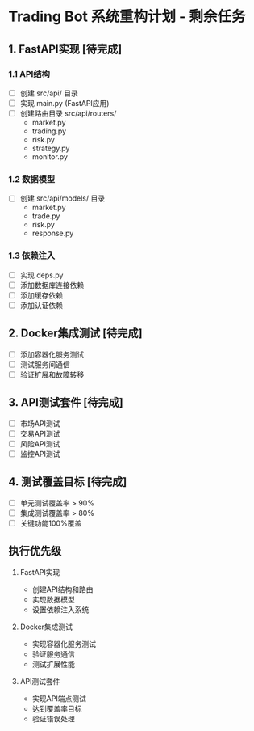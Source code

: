 # Trading Bot 系统重构计划 - 剩余任务

## 1. FastAPI实现 [待完成]

### 1.1 API结构
- [ ] 创建 src/api/ 目录
- [ ] 实现 main.py (FastAPI应用)
- [ ] 创建路由目录 src/api/routers/
  * market.py
  * trading.py
  * risk.py
  * strategy.py
  * monitor.py

### 1.2 数据模型
- [ ] 创建 src/api/models/ 目录
  * market.py
  * trade.py
  * risk.py
  * response.py

### 1.3 依赖注入
- [ ] 实现 deps.py
- [ ] 添加数据库连接依赖
- [ ] 添加缓存依赖
- [ ] 添加认证依赖

## 2. Docker集成测试 [待完成]
- [ ] 添加容器化服务测试
- [ ] 测试服务间通信
- [ ] 验证扩展和故障转移

## 3. API测试套件 [待完成]
- [ ] 市场API测试
- [ ] 交易API测试
- [ ] 风险API测试
- [ ] 监控API测试

## 4. 测试覆盖目标 [待完成]
- [ ] 单元测试覆盖率 > 90%
- [ ] 集成测试覆盖率 > 80%
- [ ] 关键功能100%覆盖

## 执行优先级

1. FastAPI实现
   - 创建API结构和路由
   - 实现数据模型
   - 设置依赖注入系统

2. Docker集成测试
   - 实现容器化服务测试
   - 验证服务通信
   - 测试扩展性能

3. API测试套件
   - 实现API端点测试
   - 达到覆盖率目标
   - 验证错误处理
